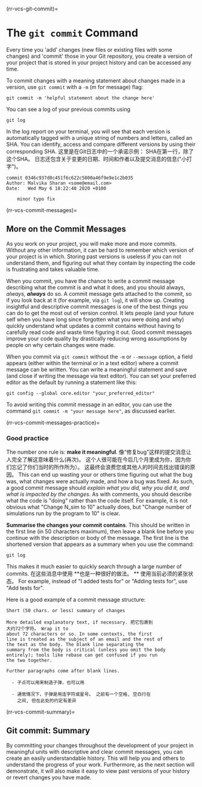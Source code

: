 (rr-vcs-git-commit)=
# The `git commit` Command

Every time you 'add' changes (new files or existing files with some changes) and 'commit' those in your Git repository, you create a version of your project that is stored in your project history and can be accessed any time.

To commit changes with a meaning statement about changes made in a version, use `git commit` with a `-m` (m for message) flag:

```
git commit -m 'helpful statement about the change here'
```

You can see a log of your previous commits using

```
git log
```

In the log report on your terminal, you will see that each version is automatically tagged with a unique string of numbers and letters, called an SHA. You can identify, access and compare different versions by using their corresponding SHA. 这里是在Git日志中的一个承诺示例： SHA在第一行，除了这个SHA。 日志还包含关于变更的日期、时间和作者以及提交消息的信息("小打字")。

```
commit 0346c937d0c451f6c622c5800a46f9e9e1c2b035
Author: Malvika Sharan <some@email.com>
Date:   Wed May 6 18:22:40 2020 +0100

    minor typo fix

```

(rr-vcs-commit-messages)=
## More on the Commit Messages

As you work on your project, you will make more and more commits. Without any other information, it can be hard to remember which version of your project is in which. Storing past versions is useless if you can not understand them, and figuring out what they contain by inspecting the code is frustrating and takes valuable time.

When you commit, you have the chance to write a commit message describing what the commit is and what it does, and you should always, *always,* **_always_** do so. A commit message gets attached to the commit, so if you look back at it (for example, via `git log`), it will show up. Creating insightful and descriptive commit messages is one of the best things you can do to get the most out of version control. It lets people (and your future self when you have long since forgotten what you were doing and why) quickly understand what updates a commit contains without having to carefully read code and waste time figuring it out. Good commit messages improve your code quality by drastically reducing wrong assumptions by people on why certain changes were made.

When you commit via `git commit` without the `-m` or `--message` option, a field appears (either within the terminal or in a text editor) where a commit message can be written. You can write a meaningful statement and save (and close if writing the message via text editor). You can set your preferred editor as the default by running a statement like this:

```
git config --global core.editor "your_preferred_editor"
```

To avoid writing this commit message in an editor, you can use the command `git commit -m "your message here"`, as discussed earlier.

(rr-vcs-commit-messages-practice)=
### Good practice

The number one rule is: **make it meaningful**. 像“修复bug”这样的提交消息让人完全了解这意味着什么(再次)。 这个人很可能在今后几个月里成为你，因为你们忘记了你们当时的所作所为）。 这最终会浪费您或其他人的时间去找出错误的原因。 This can end up wasting your or others time figuring out what the bug was, what changes were actually made, and how a bug was fixed. As such, a good commit message should *explain what you did, why you did it, and what is impacted by the changes*. As with comments, you should describe what the code is "doing" rather than the code itself. For example, it is not obvious what "Change N_sim to 10" actually does, but "Change number of simulations run by the program to 10" is clear.

**Summarise the changes your commit contains**. This should be written in the first line (in 50 characters maximum), then leave a blank line before you continue with the description or body of the message. The first line is the shortened version that appears as a summary when you use the command:

```
git log
```

This makes it much easier to quickly search through a large number of commits. 在这些消息中使用 **也是一种很好的做法。 ** 使用当前必须的紧张状态。 For example, instead of "I added tests for" or "Adding tests for", use "Add tests for".

Here is a good example of a commit message structure:

```
Short (50 chars. or less) summary of changes

More detailed explanatory text, if necessary. 把它包裹到
大约72个字符。 Wrap it to
about 72 characters or so. In some contexts, the first
line is treated as the subject of an email and the rest of
the text as the body. The blank line separating the
summary from the body is critical (unless you omit the body
entirely); tools like rebase can get confused if you run
the two together.

Further paragraphs come after blank lines.

  - 子点可以用来制造子弹，也可以用

  - 通常情况下，子弹是用连字符或星号。 之前有一个空格, 空白行在
    之间, 但在此处的约定有差异
```
(rr-vcs-commit-summary)=
## Git commit: Summary

By committing your changes throughout the development of your project in meaningful units with descriptive and clear commit messages, you can create an easily understandable history. This will help you and others to understand the progress of your work. Furthermore, as the next section will demonstrate, it will also make it easy to view past versions of your history or revert changes you have made.
